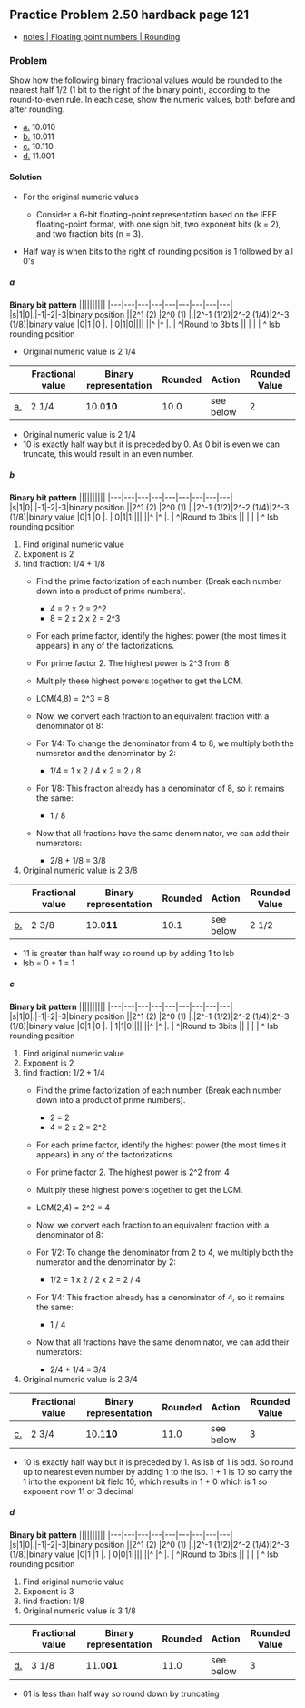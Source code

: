 ## Practice Problem 2.50 hardback page 121

- [notes | Floating point numbers | Rounding](../misc.md#rounding)

### Problem

Show how the following binary fractional values would be rounded to the nearest half 1/2 (1 bit to the right of the binary point), according to the round-to-even rule. In each case, show the numeric values, both before and after rounding.

- [a.](#a) 10.010
- [b.](#b) 10.011
- [c.](#c) 10.110
- [d.](#d) 11.001

#### Solution

- For the original numeric values
    - Consider a 6-bit floating-point representation based on the IEEE floating-point format, with one sign bit, two exponent bits (k = 2), and two fraction bits (n = 3).

- Half way is when bits to the right of rounding position is 1 followed by all 0's

##### a

**Binary bit pattern**
||||||||||
|---|---|---|---|---|---|---|---|---|
|s|1|0|.|-1|-2|-3|binary position
||2^1 (2) |2^0 (1) |.|2^-1 (1/2)|2^-2 (1/4)|2^-3 (1/8)|binary value
|0|1 |0 |.  | 0|1|0||||
||^ |^ |.  | ^|Round to 3bits
||  |  |   | ^ lsb rounding position

- Original numeric value is 2 1/4

||Fractional value|Binary representation|Rounded| Action | Rounded Value 
|---|---|---|---|---|---|
|[a.](#a)|2 1/4|10.0**10**|10.0|see below |2

- Original numeric value is 2 1/4
- 10 is exactly half way but it is preceded by 0. As 0 bit is even we can truncate, this would result in an even number.

##### b

**Binary bit pattern**
||||||||||
|---|---|---|---|---|---|---|---|---|
|s|1|0|.|-1|-2|-3|binary position
||2^1 (2) |2^0 (1) |.|2^-1 (1/2)|2^-2 (1/4)|2^-3 (1/8)|binary value
|0|1 |0 |.  | 0|1|1||||
||^ |^ |.  | ^|Round to 3bits
||  |  |   | ^ lsb rounding position

1. Find original numeric value
2. Exponent is 2
3. find fraction: 1/4 + 1/8
    - Find the prime factorization of each number. (Break each number down into a product of prime numbers).

        - 4 = 2 x 2 = 2^2
        - 8 = 2 x 2 x 2 = 2^3

    - For each prime factor, identify the highest power (the most times it appears) in any of the factorizations.

    - For prime factor 2. The highest power is 2^3 from 8

    - Multiply these highest powers together to get the LCM.
    - LCM(4,8) = 2^3 = 8
    - Now, we convert each fraction to an equivalent fraction with a denominator of 8:
    - For 1/4: To change the denominator from 4 to 8, we multiply both the numerator and the denominator by 2:
        - 1/4 = 1 x 2 / 4 x 2 = 2 / 8
    - For 1/8: This fraction already has a denominator of 8, so it remains the same:
        - 1 / 8
    - Now that all fractions have the same denominator, we can add their numerators:
        - 2/8 + 1/8 = 3/8
4. Original numeric value is 2 3/8

||Fractional value|Binary representation|Rounded| Action | Rounded Value 
|---|---|---|---|---|---|
|[b.](#b)|2 3/8|10.0**11**|10.1|see below |2 1/2

- 11 is greater than half way so round up by adding 1 to lsb
- lsb = 0 + 1 = 1

##### c

**Binary bit pattern**
||||||||||
|---|---|---|---|---|---|---|---|---|
|s|1|0|.|-1|-2|-3|binary position
||2^1 (2) |2^0 (1) |.|2^-1 (1/2)|2^-2 (1/4)|2^-3 (1/8)|binary value
|0|1 |0 |.  | 1|1|0||||
||^ |^ |.  | ^|Round to 3bits
||  |  |   | ^ lsb rounding position

1. Find original numeric value
2. Exponent is 2
3. find fraction: 1/2 + 1/4
    - Find the prime factorization of each number. (Break each number down into a product of prime numbers).

        - 2 = 2
        - 4 = 2 x 2 = 2^2

    - For each prime factor, identify the highest power (the most times it appears) in any of the factorizations.

    - For prime factor 2. The highest power is 2^2 from 4

    - Multiply these highest powers together to get the LCM.
    - LCM(2,4) = 2^2 = 4
    - Now, we convert each fraction to an equivalent fraction with a denominator of 8:
    - For 1/2: To change the denominator from 2 to 4, we multiply both the numerator and the denominator by 2:
        - 1/2 = 1 x 2 / 2 x 2 = 2 / 4
    - For 1/4: This fraction already has a denominator of 4, so it remains the same:
        - 1 / 4
    - Now that all fractions have the same denominator, we can add their numerators:
        - 2/4 + 1/4 = 3/4
4. Original numeric value is 2 3/4

||Fractional value|Binary representation|Rounded| Action | Rounded Value 
|---|---|---|---|---|---|
|[c.](#c)|2 3/4|10.1**10**|11.0|see below |3

- 10 is exactly half way but it is preceded by 1. As lsb of 1 is odd. So round up to nearest even number by adding 1 to the lsb. 1 + 1 is 10 so carry the 1 into the exponent bit field 10, which results in 1 + 0 which is 1 so exponent now 11 or 3 decimal

##### d

**Binary bit pattern**
||||||||||
|---|---|---|---|---|---|---|---|---|
|s|1|0|.|-1|-2|-3|binary position
||2^1 (2) |2^0 (1) |.|2^-1 (1/2)|2^-2 (1/4)|2^-3 (1/8)|binary value
|0|1 |1 |.  | 0|0|1||||
||^ |^ |.  | ^|Round to 3bits
||  |  |   | ^ lsb rounding position

1. Find original numeric value
2. Exponent is 3
3. find fraction: 1/8
4. Original numeric value is 3 1/8

||Fractional value|Binary representation|Rounded| Action | Rounded Value 
|---|---|---|---|---|---|
|[d.](#d)|3 1/8|11.0**01**|11.0|see below |3

- 01 is less than half way so round down by truncating